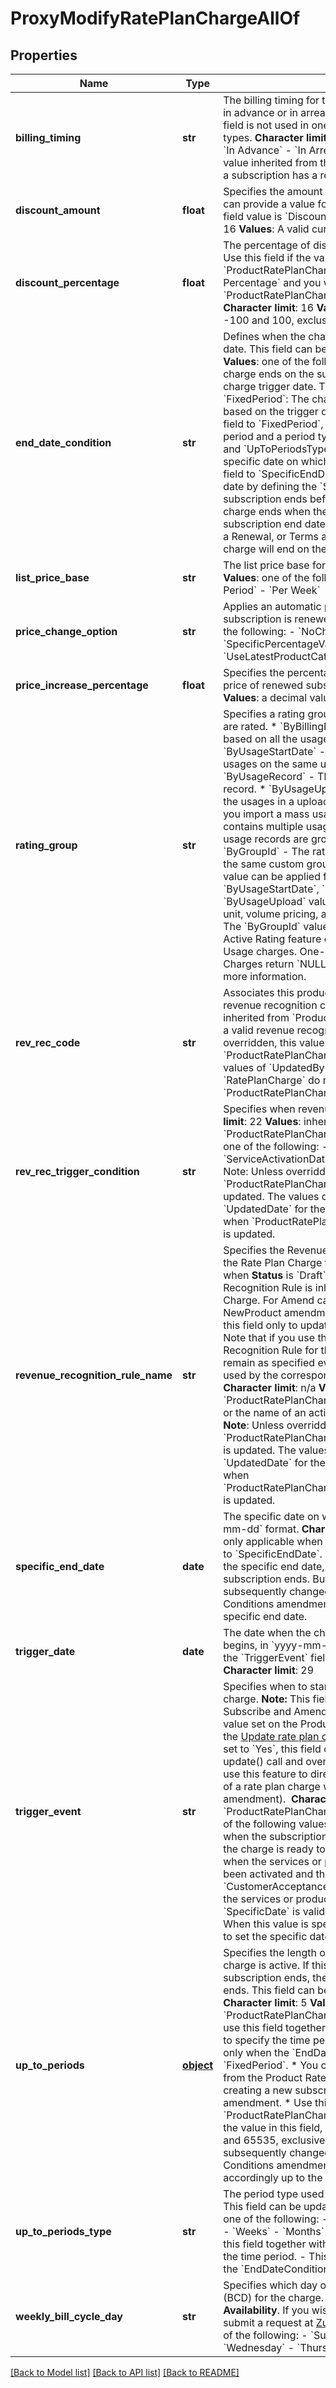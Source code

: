 # ProxyModifyRatePlanChargeAllOf

## Properties
Name | Type | Description | Notes
------------ | ------------- | ------------- | -------------
**billing_timing** | **str** |  The billing timing for the charge. You can choose to bill in advance or in arrears for recurring charge types. This field is not used in one-time or usage based charge types. **Character limit**: **Values**: one of the following:  - &#x60;In Advance&#x60; - &#x60;In Arrears&#x60; **Note:** You can override the value inherited from the Product Rate Plan Charge when a subscription has a recurring charge type.   | [optional] 
**discount_amount** | **float** | Specifies the amount of a fixed-amount discount. You can provide a value for this field if the &#x60;ChargeModel&#x60; field value is &#x60;Discount-Fixed Amount&#x60;. **Character limit**: 16 **Values**: A valid currency amount  | [optional] 
**discount_percentage** | **float** | The percentage of discount for a percentage discount. Use this field if the value for &#x60;ProductRatePlanCharge.ChargeModel&#x60; is &#x60;Discount-Percentage&#x60; and you want to override the value in &#x60;ProductRatePlanChargeTier.DiscountPercentage&#x60;. **Character limit**: 16 **Values**: a decimal value between -100 and 100, exclusive  | [optional] 
**end_date_condition** | **str** |  Defines when the charge ends after the charge trigger date. This field can be updated when **Status** is &#x60;Draft&#x60;. **Values**: one of the following:  - &#x60;SubscriptionEnd&#x60;: The charge ends on the subscription end date after the charge trigger date. This is the default value. - &#x60;FixedPeriod&#x60;: The charge ends after a specified period based on the trigger date of the charge. If you set this field to &#x60;FixedPeriod&#x60;, you must specify the length of the period and a period type by defining the &#x60;UpToPeriods&#x60; and &#x60;UpToPeriodsType&#x60; fields. - &#x60;SpecificEndDate&#x60;: The specific date on which the charge ends. If you set this field to &#x60;SpecificEndDate&#x60;, you must specify the specific date by defining the &#x60;SpecificEndDate&#x60; field.  **Note**: If the subscription ends before the charge end date, the charge ends when the subscription ends. But if the subscription end date is subsequently changed through a Renewal, or Terms and Conditions amendment, the charge will end on the charge end date.  | [optional] 
**list_price_base** | **str** | The list price base for the product rate plan charge. **Values**: one of the following:  - &#x60;Per Month&#x60; - &#x60;Per Billing Period&#x60; - &#x60;Per Week&#x60;  | [optional] 
**price_change_option** | **str** |  Applies an automatic price change when a termed subscription is renewed. **Character limit**: **Values**: one of the following:  - &#x60;NoChange&#x60; (default) - &#x60;SpecificPercentageValue&#x60; - &#x60;UseLatestProductCatalogPricing&#x60;  | [optional] 
**price_increase_percentage** | **float** |  Specifies the percentage to increase or decrease the price of renewed subscriptions. **Character limit**: 16 **Values**: a decimal value between -100 and 100  | [optional] 
**rating_group** | **str** | Specifies a rating group based on which usage records are rated.   * &#x60;ByBillingPeriod&#x60; (default) - The rating is based on all the usages in a billing period.  * &#x60;ByUsageStartDate&#x60; - The rating is based on all the usages on the same usage start date. * &#x60;ByUsageRecord&#x60; - The rating is based on each usage record. * &#x60;ByUsageUpload&#x60; - The rating is based on all the usages in a uploaded usage file (&#x60;.xls&#x60; or &#x60;.csv&#x60;). If you import a mass usage in a single upload, which contains multiple usage files in &#x60;.xls&#x60; or &#x60;.csv&#x60; format, usage records are grouped for each usage file. * &#x60;ByGroupId&#x60; - The rating is based on all the usages in the same custom group.    **Note:**  - The &#x60;ByBillingPeriod&#x60; value can be applied for all charge models.  - The &#x60;ByUsageStartDate&#x60;, &#x60;ByUsageRecord&#x60;, and &#x60;ByUsageUpload&#x60; values can only be applied for per unit, volume pricing, and tiered pricing charge models.  - The &#x60;ByGroupId&#x60; value is only available if you have the Active Rating feature enabled. - Use this field only for Usage charges. One-Time Charges and Recurring Charges return &#x60;NULL&#x60;.   See [Usage Rating by Group](https://knowledgecenter.zuora.com/CB_Billing/J_Billing_Operations/Usage/Usage_Rating_by_Group) for more information.  | [optional] 
**rev_rec_code** | **str** |  Associates this product rate plan charge with a specific revenue recognition code.  **Character limit**: 70  **Values**: inherited from &#x60;ProductRatePlanCharge.RevRecCode&#x60; or a valid revenue recognition code  **Note**: Unless overridden, this value changes if &#x60;ProductRatePlanCharge.RevRecCode&#x60; is updated. The values of &#x60;UpdatedById&#x60; and &#x60;UpdatedDate&#x60; for the &#x60;RatePlanCharge&#x60; do not change when &#x60;ProductRatePlanCharge.RevRecCode&#x60; is updated.  | [optional] 
**rev_rec_trigger_condition** | **str** |  Specifies when revenue recognition begins.  **Character limit**: 22  **Values**: inherited from &#x60;ProductRatePlanCharge.RevRecTriggerCondition&#x60; or one of the following:  -  &#x60;ContractEffectiveDate&#x60;  -  &#x60;ServiceActivationDate&#x60;  -  &#x60;CustomerAcceptanceDate&#x60;  Note: Unless overridden, this value changes if &#x60;ProductRatePlanCharge.RevRecTriggerCondition&#x60; is updated. The values of &#x60;UpdatedById&#x60; and &#x60;UpdatedDate&#x60; for the &#x60;RatePlanCharge&#x60; do not change when &#x60;ProductRatePlanCharge.RevRecTriggerCondition&#x60; is updated.  | [optional] 
**revenue_recognition_rule_name** | **str** |  Specifies the Revenue Recognition Rule that you want the Rate Plan Charge to use. This field can be updated when **Status** is &#x60;Draft&#x60;. By default, the Revenue Recognition Rule is inherited from the Product Rate Plan Charge. For Amend calls, you can use this field only for NewProduct amendments. For Update calls, you can use this field only to update subscriptions in draft status. Note that if you use this field to specify a Revenue Recognition Rule for the Rate Plan Charge, the rule will remain as specified even if you later change the rule used by the corresponding Product Rate Plan Charge.  **Character limit**: n/a  **Values**: inherited from &#x60;ProductRatePlanCharge.RevenueRecognitionRuleName&#x60; or the name of an active Revenue Recognition Rule  **Note**: Unless overridden, this value changes if &#x60;ProductRatePlanCharge.RevenueRecognitionRuleName&#x60; is updated. The values of &#x60;UpdatedById&#x60; and &#x60;UpdatedDate&#x60; for the &#x60;RatePlanCharge&#x60; do not change when &#x60;ProductRatePlanCharge.RevenueRecognitionRuleName&#x60; is updated.  | [optional] 
**specific_end_date** | **date** |  The specific date on which the charge ends, in &#x60;yyyy-mm-dd&#x60; format. **Character limit**: 29 **Note**:  - This field is only applicable when the &#x60;EndDateCondition&#x60; field is set to &#x60;SpecificEndDate&#x60;. - If the subscription ends before the specific end date, the charge ends when the subscription ends. But if the subscription end date is subsequently changed through a Renewal, or Terms and Conditions amendment, the charge will end on the specific end date.  | [optional] 
**trigger_date** | **date** |  The date when the charge becomes effective and billing begins, in &#x60;yyyy-mm-dd&#x60; format. This field is required if the &#x60;TriggerEvent&#x60; field value is &#x60;SpecificDate&#x60;. **Character limit**: 29  | [optional] 
**trigger_event** | **str** | Specifies when to start billing the customer for the charge.  **Note:** This field can be passed through the Subscribe and Amend calls and will override the default value set on the Product Rate Plan Charge.  **Note:** When the [Update rate plan charge trigger condition?](https://knowledgecenter.zuora.com/Billing/Billing_and_Payments/Billing_Settings/Define_Default_Subscription_Settings) setting is set to &#x60;Yes&#x60;, this field can be passed through the update() call and override the previous value. You can use this feature to directly update the trigger condition of a rate plan charge without creating an order action (or amendment).   **Character limit**: 18 **Values**: inherited from &#x60;ProductRatePlanCharge.TriggerEvent&#x60; and can be one of the following values:    - &#x60;ContractEffective&#x60; is the date when the subscription&#39;s contract goes into effect and the charge is ready to be billed.   - &#x60;ServiceActivation&#x60; is when the services or products for a subscription have been activated and the customers have access.   - &#x60;CustomerAcceptance&#x60; is when the customer accepts the services or products for a subscription.   - &#x60;SpecificDate&#x60; is valid only on the RatePlanCharge. When this value is specified, use the &#x60;TriggerDate&#x60; field to set the specific date.  | [optional] 
**up_to_periods** | [**object**](.md) |  Specifies the length of the period during which the charge is active. If this period ends before the subscription ends, the charge ends when this period ends.   This field can be updated when **Status** is &#x60;Draft&#x60;.  **Character limit**: 5  **Values**: inherited from &#x60;ProductRatePlanCharge.UpToPeriods&#x60;  **Note:**    * You must use this field together with the &#x60;UpToPeriodsType&#x60; field to specify the time period. This field is only applicable only when the &#x60;EndDateCondition&#x60; field is set to &#x60;FixedPeriod&#x60;.    * You can override the value inherited from the Product Rate Plan Charge, but only when creating a new subscription or a New Product amendment.   * Use this field to override the value in &#x60;ProductRatePlanCharge.UpToPeriod&#x60;.   * If you override the value in this field, enter a whole number between 0 and 65535, exclusive.   * If the subscription end date is subsequently changed through a Renewal, or Terms and Conditions amendment, the charge end date will change accordingly up to the original period end.  | [optional] 
**up_to_periods_type** | **str** |  The period type used to define when the charge ends. This field can be updated when **Status** is &#x60;Draft&#x60;. **Values**: one of the following:  - &#x60;Billing Periods&#x60; (default) - &#x60;Days&#x60; - &#x60;Weeks&#x60; - &#x60;Months&#x60; - &#x60;Years&#x60; **Note**:  - You must use this field together with the &#x60;UpToPeriods&#x60; field to specify the time period. - This field is only applicable only when the &#x60;EndDateCondition&#x60; field is set to &#x60;FixedPeriod&#x60;.  | [optional] 
**weekly_bill_cycle_day** | **str** |  Specifies which day of the week as the bill cycle day (BCD) for the charge. This feature is in **Limited Availability**. If you wish to have access to the feature, submit a request at [Zuora Global Support](http://support.zuora.com/).  **Values**: one of the following:  - &#x60;Sunday&#x60; - &#x60;Monday&#x60; - &#x60;Tuesday&#x60; - &#x60;Wednesday&#x60; - &#x60;Thursday&#x60; - &#x60;Friday&#x60; - &#x60;Saturday&#x60;  | [optional] 

[[Back to Model list]](../README.md#documentation-for-models) [[Back to API list]](../README.md#documentation-for-api-endpoints) [[Back to README]](../README.md)


